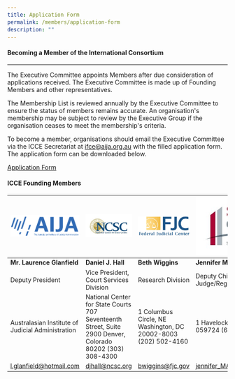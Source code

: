 ```yaml
---
title: Application Form
permalink: /members/application-form
description: ""
---
```

#### **Becoming a Member of the International Consortium**
---

The Executive Committee appoints Members after due consideration of applications received. The Executive Committee is made up of Founding Members and other representatives.

The Membership List is reviewed annually by the Executive Committee to ensure the status of members remains accurate. An organisation's membership may be subject to review by the Executive Group if the organisation ceases to meet the membership's criteria.

To become a member, organisations should email the Executive Committee via the ICCE Secretariat at ifce@aija.org.au with the filled application form. The application form can be downloaded below.

[Application Form](/files/application-form/ICCE%20Membership%20Application.pdf)

#### **ICCE Founding Members**



| ![Alt text for image on Isomer site](/images/icce-founding-members/aija.jpg) | ![Alt text for image on Isomer site](/images/icce-founding-members/ncsc.jpg)| ![Alt text for image on Isomer site](/images/icce-founding-members/fjc.jpg) | ![Alt text for image on Isomer site](/images/icce-founding-members/statecourts.jpg)|
| -------- | -------- | -------- | ---------|
| **Mr. Laurence Glanfield** |**Daniel J. Hall** |**Beth Wiggins**  | **Jennifer Marie**|
| Deputy President | Vice President, Court Services Division | Research Division |   Deputy Chief District Judge/Registrar State Courts|
|Australasian Institute of Judicial Administration | National Center for State Courts 707 Seventeenth Street, Suite 2900 Denver, Colorado 80202 (303) 308-4300 |1 Columbus Circle, NE Washington, DC 20002-8003 (202) 502-4160 | 1 Havelock Square Singapore 059724 (65) 6435 5859 |
| l.glanfield@hotmail.com | djhall@ncsc.org | bwiggins@fjc.gov | jennifer_MARIE@statecourts.gov.sg |